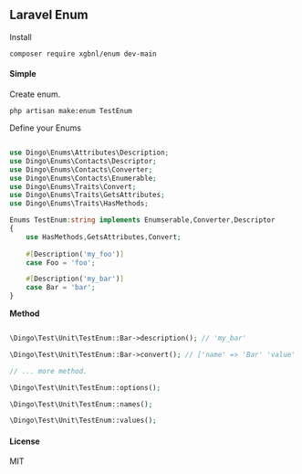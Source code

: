 ## Laravel Enum

Install

```shell
composer require xgbnl/enum dev-main
```

#### Simple

Create enum.

```shell
php artisan make:enum TestEnum
```

Define your Enums

```php

use Dingo\Enums\Attributes\Description;
use Dingo\Enums\Contacts\Descriptor;
use Dingo\Enums\Contacts\Converter;
use Dingo\Enums\Contacts\Enumerable;
use Dingo\Enums\Traits\Convert;
use Dingo\Enums\Traits\GetsAttributes;
use Dingo\Enums\Traits\HasMethods;

Enums TestEnum:string implements Enumserable,Converter,Descriptor
{
    use HasMethods,GetsAttributes,Convert;
    
    #[Description('my_foo')]
    case Foo = 'foo';

    #[Description('my_bar')]
    case Bar = 'bar';
}
```

**Method**

```php

\Dingo\Test\Unit\TestEnum::Bar->description(); // 'my_bar'

\Dingo\Test\Unit\TestEnum::Bar->convert(); // ['name' => 'Bar' 'value' => 'bar']

// ... more method.

\Dingo\Test\Unit\TestEnum::options();

\Dingo\Test\Unit\TestEnum::names();

\Dingo\Test\Unit\TestEnum::values();

```

#### License

MIT

